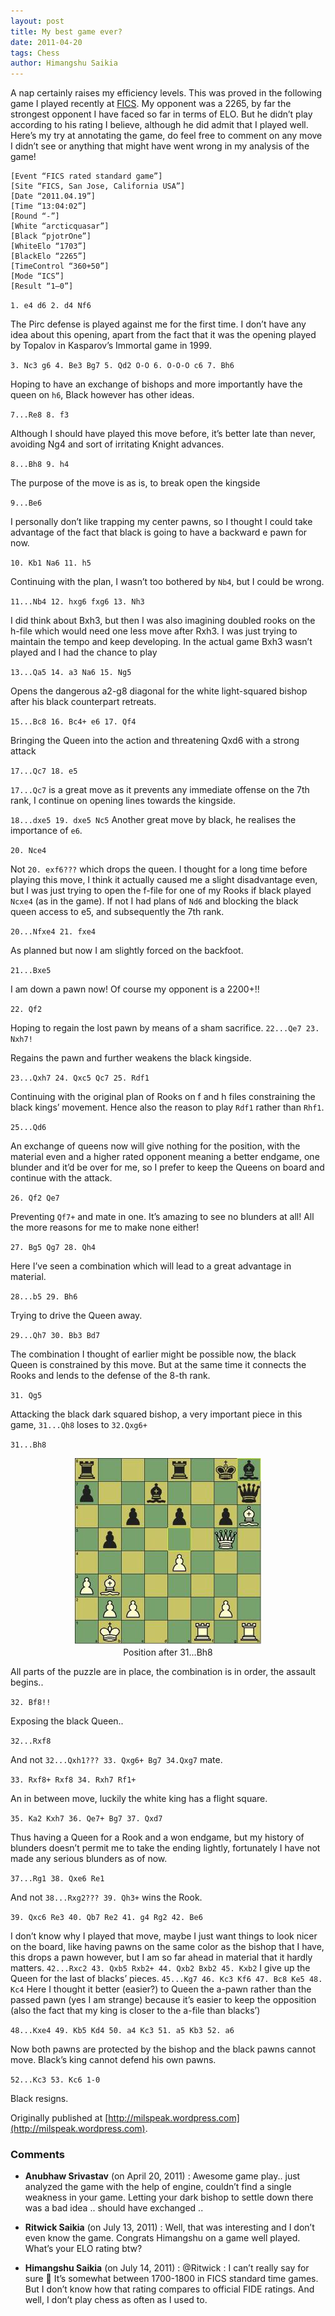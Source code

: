 ```yaml
---
layout: post
title: My best game ever?
date: 2011-04-20
tags: Chess
author: Himangshu Saikia
---
```


A nap certainly raises my efficiency levels. This was proved in the following game I played recently at [FICS](www.freechess.org). My opponent was a 2265, by far the strongest opponent I have faced so far in terms of ELO. But he didn’t play according to his rating I believe, although he did admit that I played well. Here’s my try at annotating the game, do feel free to comment on any move I didn’t see or anything that might have went wrong in my analysis of the game!
 
```
[Event “FICS rated standard game”]
[Site “FICS, San Jose, California USA”]
[Date “2011.04.19”]
[Time “13:04:02”]
[Round “-”]
[White “arcticquasar”]
[Black “pjotrOne”]
[WhiteElo “1703”]
[BlackElo “2265”]
[TimeControl “360+50”]
[Mode “ICS”]
[Result “1–0”]
```
`1. e4 d6 2. d4 Nf6`

The Pirc defense is played against me for the first time. I don’t have any idea about this opening, apart from the fact that it was the opening played by Topalov in Kasparov’s Immortal game in 1999.

`3. Nc3 g6 4. Be3 Bg7 5. Qd2 O-O 6. O-O-O c6 7. Bh6`

Hoping to have an exchange of bishops and more importantly have the queen on `h6`, Black however has other ideas.

`7...Re8 8. f3`

Although I should have played this move before, it’s better late than never, avoiding Ng4 and sort of irritating Knight advances.

`8...Bh8 9. h4`

The purpose of the move is as is, to break open the kingside

`9...Be6`

I personally don’t like trapping my center pawns, so I thought I could take advantage of the fact that black is going to have a backward e pawn for now.

`10. Kb1 Na6 11. h5`

Continuing with the plan, I wasn’t too bothered by `Nb4`, but I could be wrong.

`11...Nb4 12. hxg6 fxg6 13. Nh3`

I did think about Bxh3, but then I was also imagining doubled rooks on the h-file which would need one less move after Rxh3. I was just trying to maintain the tempo and keep developing. In the actual game Bxh3 wasn’t played and I had the chance to play 

`13...Qa5 14. a3 Na6 15. Ng5`

Opens the dangerous a2-g8 diagonal for the white light-squared bishop after his black counterpart retreats.

`15...Bc8 16. Bc4+ e6 17. Qf4`

Bringing the Queen into the action and threatening Qxd6 with a strong attack

`17...Qc7 18. e5`

`17...Qc7` is a great move as it prevents any immediate offense on the 7th rank, I continue on opening lines towards the kingside.

`18...dxe5 19. dxe5 Nc5`
Another great move by black, he realises the importance of `e6`.

`20. Nce4`

Not `20. exf6???` which drops the queen. I thought for a long time before playing this move, I think it actually caused me a slight disadvantage even, but I was just trying to open the f-file for one of my Rooks if black played `Ncxe4` (as in the game). If not I had plans of `Nd6` and blocking the black queen access to e5, and subsequently the 7th rank.

`20...Nfxe4 21. fxe4`

As planned but now I am slightly forced on the backfoot.

`21...Bxe5`

I am down a pawn now! Of course my opponent is a 2200+!!

`22. Qf2`

Hoping to regain the lost pawn by means of a sham sacrifice.
`22...Qe7 23. Nxh7!`

Regains the pawn and further weakens the black kingside.

`23...Qxh7 24. Qxc5 Qc7 25. Rdf1`

Continuing with the original plan of Rooks on f and h files constraining the black kings’ movement. Hence also the reason to play `Rdf1` rather than `Rhf1`.

`25...Qd6`

An exchange of queens now will give nothing for the position, with the material even and a higher rated opponent meaning a better endgame, one blunder and it’d be over for me, so I prefer to keep the Queens on board and continue with the attack.

`26. Qf2 Qe7`

Preventing `Qf7+` and mate in one. It’s amazing to see no blunders at all! All the more reasons for me to make none either!

`27. Bg5 Qg7 28. Qh4`

Here I’ve seen a combination which will lead to a great advantage in material.

`28...b5 29. Bh6`

Trying to drive the Queen away.

`29...Qh7 30. Bb3 Bd7`

The combination I thought of earlier might be possible now, the black Queen is constrained by this move. But at the same time it connects the Rooks and lends to the defense of the 8-th rank.

`31. Qg5`

Attacking the black dark squared bishop, a very important piece in this game, `31...Qh8` loses to `32.Qxg6+`

`31...Bh8`

<center>
<figure>
    <img src="/assets/img/chess1.jpg"
         alt="chess-position" max-height="500">
    <figcaption>Position after 31...Bh8</figcaption>
</figure>
</center>

All parts of the puzzle are in place, the combination is in order, the assault begins..

`32. Bf8!!`

Exposing the black Queen..

`32...Rxf8`

And not `32...Qxh1??? 33. Qxg6+ Bg7 34.Qxg7` mate.

`33. Rxf8+ Rxf8 34. Rxh7 Rf1+`

An in between move, luckily the white king has a flight square.

`35. Ka2 Kxh7 36. Qe7+ Bg7 37. Qxd7`

Thus having a Queen for a Rook and a won endgame, but my history of blunders doesn’t permit me to take the ending lightly, fortunately I have not made any serious blunders as of now.

`37...Rg1 38. Qxe6 Re1`

And not `38...Rxg2??? 39. Qh3+` wins the Rook.

`39. Qxc6 Re3 40. Qb7 Re2 41. g4 Rg2 42. Be6`

I don’t know why I played that move, maybe I just want things to look nicer on the board, like having pawns on the same color as the bishop that I have, this drops a pawn however, but I am so far ahead in material that it hardly matters.
`42...Rxc2 43. Qxb5 Rxb2+ 44. Qxb2 Bxb2 45. Kxb2`
I give up the Queen for the last of blacks’ pieces.
`45...Kg7 46. Kc3 Kf6 47. Bc8 Ke5 48. Kc4`
Here I thought it better (easier?) to Queen the a-pawn rather than the passed pawn (yes I am strange) because it’s easier to keep the opposition (also the fact that my king is closer to the a-file than blacks’)

`48...Kxe4 49. Kb5 Kd4 50. a4 Kc3 51. a5 Kb3 52. a6`

Now both pawns are protected by the bishop and the black pawns cannot move. Black’s king cannot defend his own pawns.

`52...Kc3 53. Kc6 1-0`

Black resigns.

Originally published at [http://milspeak.wordpress.com](http://milspeak.wordpress.com).

### Comments

- **Anubhaw Srivastav** (on April 20, 2011) : Awesome game play.. just analyzed the game with the help of engine, couldn’t find a single weakness in your game. Letting your dark bishop to settle down there was a bad idea .. should have exchanged ..

- **Ritwick Saikia** (on July 13, 2011) : Well, that was interesting and I don’t even know the game. Congrats Himangshu on a game well played. What’s your ELO rating btw?

- **Himangshu Saikia** (on July 14, 2011) : @Ritwick : I can’t really say for sure 🙂 It’s somewhat between 1700-1800 in FICS standard time games. But I don’t know how that rating compares to official FIDE ratings. And well, I don’t play chess as often as I used to.
